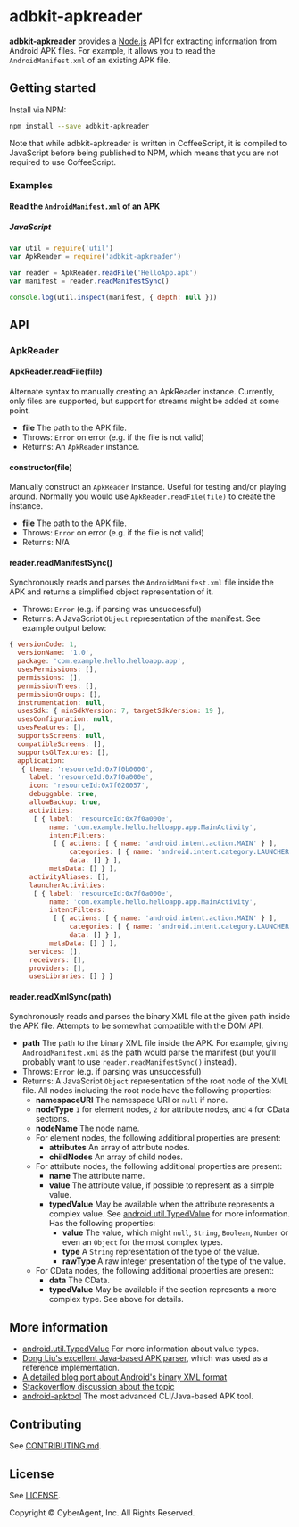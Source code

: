# adbkit-apkreader

**adbkit-apkreader** provides a [Node.js](http://nodejs.org/) API for extracting information from Android APK files. For example, it allows you to read the `AndroidManifest.xml` of an existing APK file.

## Getting started

Install via NPM:

```bash
npm install --save adbkit-apkreader
```

Note that while adbkit-apkreader is written in CoffeeScript, it is compiled to JavaScript before being published to NPM, which means that you are not required to use CoffeeScript.

### Examples

#### Read the `AndroidManifest.xml` of an APK

##### JavaScript

```javascript
var util = require('util')
var ApkReader = require('adbkit-apkreader')

var reader = ApkReader.readFile('HelloApp.apk')
var manifest = reader.readManifestSync()

console.log(util.inspect(manifest, { depth: null }))
```

## API

### ApkReader

#### ApkReader.readFile(file)

Alternate syntax to manually creating an ApkReader instance. Currently, only files are supported, but support for streams might be added at some point.

* **file** The path to the APK file.
* Throws: `Error` on error (e.g. if the file is not valid)
* Returns: An `ApkReader` instance.

#### constructor(file)

Manually construct an `ApkReader` instance. Useful for testing and/or playing around. Normally you would use `ApkReader.readFile(file)` to create the instance.

* **file** The path to the APK file.
* Throws: `Error` on error (e.g. if the file is not valid)
* Returns: N/A

#### reader.readManifestSync()

Synchronously reads and parses the `AndroidManifest.xml` file inside the APK and returns a simplified object representation of it.

* Throws: `Error` (e.g. if parsing was unsuccessful)
* Returns: A JavaScript `Object` representation of the manifest. See example output below:

```javascript
{ versionCode: 1,
  versionName: '1.0',
  package: 'com.example.hello.helloapp.app',
  usesPermissions: [],
  permissions: [],
  permissionTrees: [],
  permissionGroups: [],
  instrumentation: null,
  usesSdk: { minSdkVersion: 7, targetSdkVersion: 19 },
  usesConfiguration: null,
  usesFeatures: [],
  supportsScreens: null,
  compatibleScreens: [],
  supportsGlTextures: [],
  application:
   { theme: 'resourceId:0x7f0b0000',
     label: 'resourceId:0x7f0a000e',
     icon: 'resourceId:0x7f020057',
     debuggable: true,
     allowBackup: true,
     activities:
      [ { label: 'resourceId:0x7f0a000e',
          name: 'com.example.hello.helloapp.app.MainActivity',
          intentFilters:
           [ { actions: [ { name: 'android.intent.action.MAIN' } ],
               categories: [ { name: 'android.intent.category.LAUNCHER' } ],
               data: [] } ],
          metaData: [] } ],
     activityAliases: [],
     launcherActivities:
      [ { label: 'resourceId:0x7f0a000e',
          name: 'com.example.hello.helloapp.app.MainActivity',
          intentFilters:
           [ { actions: [ { name: 'android.intent.action.MAIN' } ],
               categories: [ { name: 'android.intent.category.LAUNCHER' } ],
               data: [] } ],
          metaData: [] } ],
     services: [],
     receivers: [],
     providers: [],
     usesLibraries: [] } }
```

#### reader.readXmlSync(path)

Synchronously reads and parses the binary XML file at the given path inside the APK file. Attempts to be somewhat compatible with the DOM API.

* **path** The path to the binary XML file inside the APK. For example, giving `AndroidManifest.xml` as the path would parse the manifest (but you'll probably want to use `reader.readManifestSync()` instead).
* Throws: `Error` (e.g. if parsing was unsuccessful)
* Returns:  A JavaScript `Object` representation of the root node of the XML file. All nodes including the root node have the following properties:
  - **namespaceURI** The namespace URI or `null` if none.
  - **nodeType** `1` for element nodes, `2` for attribute nodes, and `4` for CData sections.
  - **nodeName** The node name.
  - For element nodes, the following additional properties are present:
    * **attributes** An array of attribute nodes.
    * **childNodes** An array of child nodes.
  - For attribute nodes, the following additional properties are present:
    * **name** The attribute name.
    * **value** The attribute value, if possible to represent as a simple value.
    * **typedValue** May be available when the attribute represents a complex value. See [android.util.TypedValue](http://developer.android.com/reference/android/util/TypedValue.html) for more information. Has the following properties:
      - **value** The value, which might `null`, `String`, `Boolean`, `Number` or even an `Object` for the most complex types.
      - **type** A `String` representation of the type of the value.
      - **rawType** A raw integer presentation of the type of the value.
  - For CData nodes, the following additional properties are present:
    * **data** The CData.
    * **typedValue** May be available if the section represents a more complex type. See above for details.

## More information

* [android.util.TypedValue](http://developer.android.com/reference/android/util/TypedValue.html) For more information about value types.
* [Dong Liu's excellent Java-based APK parser](https://github.com/xiaxiaocao/apk-parser), which was used as a reference implementation.
* [A detailed blog port about Android's binary XML format](http://justanapplication.wordpress.com/category/android/android-binary-xml/)
* [Stackoverflow discussion about the topic](http://stackoverflow.com/questions/2097813/how-to-parse-the-androidmanifest-xml-file-inside-an-apk-package)
* [android-apktool](https://code.google.com/p/android-apktool/) The most advanced CLI/Java-based APK tool.

## Contributing

See [CONTRIBUTING.md](CONTRIBUTING.md).

## License

See [LICENSE](LICENSE).

Copyright © CyberAgent, Inc. All Rights Reserved.
